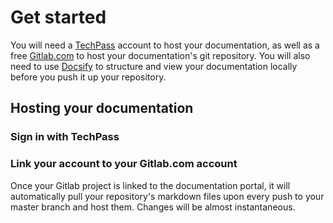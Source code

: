 # Get started

You will need a [TechPass](https://www.techpass.gov.sg) account to host your documentation, as well as a free [Gitlab.com](https://gitlab.com) to host your documentation's git repository. You will also need to use [Docsify](https://docsify.js.org) to structure and view your documentation locally before you push it up your repository. 

## Hosting your documentation

### Sign in with TechPass

### Link your account to your Gitlab.com account

Once your Gitlab project is linked to the documentation portal, it will automatically pull your repository's markdown files upon every push to your master branch and host them. Changes will be almost instantaneous.